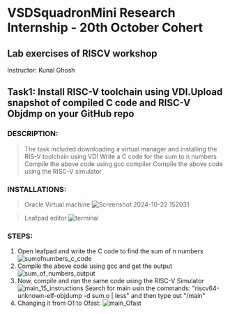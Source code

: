 # VSDSquadronMini Research Internship - 20th October Cohert 
## Lab exercises of RISCV workshop 
Instructor: Kunal Ghosh

## Task1: Install RISC-V toolchain using VDI.Upload snapshot of compiled C code and RISC-V Objdmp on your GitHub repo
### DESCRIPTION:
> The task included downloading a virtual manager and installing the RIS-V toolchain using VDI
> Write a C code for the sum to n numbers
> Compile the above code using gcc compiler
> Compile the above code using the RISC-V simulator

### INSTALLATIONS:
> Oracle Virtual machine
![Screenshot 2024-10-22 152031](https://github.com/user-attachments/assets/8c5c050f-21e4-45b3-9bf9-46a04526adc7)


> Leafpad editor
![terminal](https://github.com/user-attachments/assets/ff1769fa-d7c7-44fd-bb57-85b5ef917316)

### STEPS:
1. Open leafpad and write the C code to find the sum of n numbers
   ![sumofnumbers_c_code](https://github.com/user-attachments/assets/914f2e6e-4bcb-4fd2-9a68-2ec1b3745517)
2. Compile the above code using gcc and get the output
   ![sum_of_numbers_output](https://github.com/user-attachments/assets/2bcccdeb-114a-4bca-9078-408fc8ad7b21)
3. Now, compile and run the same code using the RISC-V Simulator
   ![main_15_instructions](https://github.com/user-attachments/assets/8d859bed-4fd8-4ef5-8f79-7920ae83da43)
Search for main usin the commands:
"riscv64-unknown-elf-objdump -d sum.o | less" and then type out "/main"
4. Changing it from O1 to Ofast:
    ![main_Ofast](https://github.com/user-attachments/assets/18eb6fb2-cae2-4cd7-83ca-23fa218614db)


   






